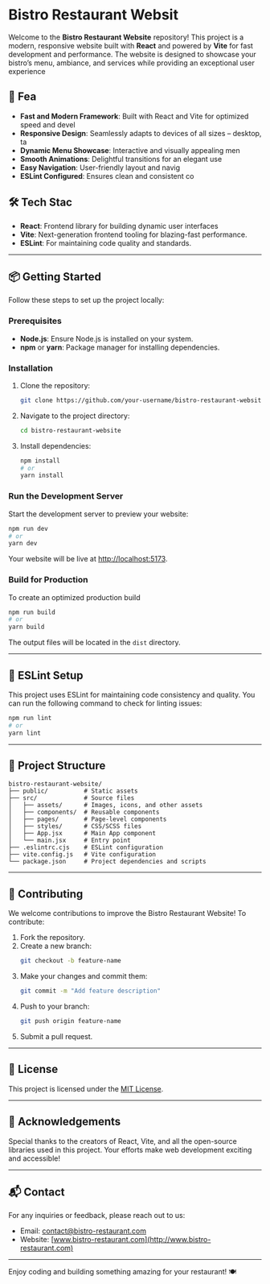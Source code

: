 # Bistro Restaurant Websit
Welcome to the **Bistro Restaurant Website** repository! This project is a modern, responsive website built with **React** and powered by **Vite** for fast development and performance. The website is designed to showcase your bistro’s menu, ambiance, and services while providing an exceptional user experience
## 🚀 Fea
- **Fast and Modern Framework**: Built with React and Vite for optimized speed and devel
- **Responsive Design**: Seamlessly adapts to devices of all sizes – desktop, ta
- **Dynamic Menu Showcase**: Interactive and visually appealing men
- **Smooth Animations**: Delightful transitions for an elegant use
- **Easy Navigation**: User-friendly layout and navig
- **ESLint Configured**: Ensures clean and consistent co
  
## 🛠️ Tech Stac

- **React**: Frontend library for building dynamic user interfaces
- **Vite**: Next-generation frontend tooling for blazing-fast performance.
- **ESLint**: For maintaining code quality and standards.
---

## 📦 Getting Started

Follow these steps to set up the project locally:

### Prerequisites

- **Node.js**: Ensure Node.js is installed on your system.
- **npm** or **yarn**: Package manager for installing dependencies.

### Installation

1. Clone the repository:
   ```bash
   git clone https://github.com/your-username/bistro-restaurant-website.git
   ```

2. Navigate to the project directory:
   ```bash
   cd bistro-restaurant-website
   ```

3. Install dependencies:
   ```bash
   npm install
   # or
   yarn install
   ```

### Run the Development Server

Start the development server to preview your website:
```bash
npm run dev
# or
yarn dev
```

Your website will be live at [http://localhost:5173](http://localhost:5173).

### Build for Production

To create an optimized production build
```bash
npm run build
# or
yarn build
```

The output files will be located in the `dist` directory.

---

## 🔧 ESLint Setup

This project uses ESLint for maintaining code consistency and quality. You can run the following command to check for linting issues:
```bash
npm run lint
# or
yarn lint
```

---

## 📂 Project Structure

```plaintext
bistro-restaurant-website/
├── public/          # Static assets
├── src/             # Source files
│   ├── assets/      # Images, icons, and other assets
│   ├── components/  # Reusable components
│   ├── pages/       # Page-level components
│   ├── styles/      # CSS/SCSS files
│   ├── App.jsx      # Main App component
│   └── main.jsx     # Entry point
├── .eslintrc.cjs    # ESLint configuration
├── vite.config.js   # Vite configuration
└── package.json     # Project dependencies and scripts
```

---

## 🌟 Contributing

We welcome contributions to improve the Bistro Restaurant Website! To contribute:

1. Fork the repository.
2. Create a new branch:
   ```bash
   git checkout -b feature-name
   ```
3. Make your changes and commit them:
   ```bash
   git commit -m "Add feature description"
   ```
4. Push to your branch:
   ```bash
   git push origin feature-name
   ```
5. Submit a pull request.

---

## 📄 License

This project is licensed under the [MIT License](LICENSE).

---

## 🎉 Acknowledgements

Special thanks to the creators of React, Vite, and all the open-source libraries used in this project. Your efforts make web development exciting and accessible!

---

## 📬 Contact

For any inquiries or feedback, please reach out to us:

- Email: contact@bistro-restaurant.com
- Website: [www.bistro-restaurant.com](http://www.bistro-restaurant.com)

---

Enjoy coding and building something amazing for your restaurant! 🍽️
